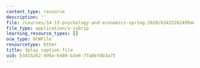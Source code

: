 ```yaml
---
content_type: resource
description: ''
file: /courses/14-13-psychology-and-economics-spring-2020/b3415262499a6480b3e677a8e74b3a75_K7QVIqV2QMk.srt
file_type: application/x-subrip
learning_resource_types: []
ocw_type: OCWFile
resourcetype: Other
title: 3play caption file
uid: b3415262-499a-6480-b3e6-77a8e74b3a75
---
```

